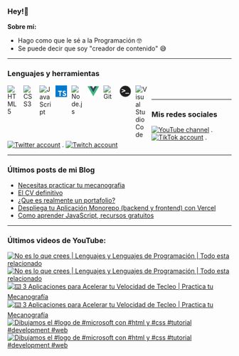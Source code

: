 ### Hey!👋
**Sobre mí:**
- Hago como que le sé a la Programación 🤓 
- Se puede decir que soy "creador de contenido" 😅

---
### Lenguajes y herramientas

<img align="left" alt="HTML5" width="26px" src="https://cdn.jsdelivr.net/gh/devicons/devicon/icons/html5/html5-original.svg" style="padding-right:10px;" />
<img align="left" alt="CSS3" width="26px" src="https://cdn.jsdelivr.net/gh/devicons/devicon/icons/css3/css3-original.svg" style="padding-right:10px;" />
<img align="left" alt="JavaScript" width="26px" src="https://cdn.jsdelivr.net/gh/devicons/devicon/icons/javascript/javascript-original.svg" style="padding-right:10px;" />
<img align="left" alt="Typescript" width="26px" src="https://raw.githubusercontent.com/github/explore/80688e429a7d4ef2fca1e82350fe8e3517d3494d/topics/typescript/typescript.png" style="padding-right:10px;" />
<img align="left" alt="Node.js" width="26px" src="https://cdn.jsdelivr.net/gh/devicons/devicon/icons/nodejs/nodejs-original.svg" style="padding-right:10px;" />
<img align="left" alt="Vue" width="26px" src="https://raw.githubusercontent.com/github/explore/80688e429a7d4ef2fca1e82350fe8e3517d3494d/topics/vue/vue.png" style="padding-right:10px;" />
<img align="left" alt="Git" width="26px" src="https://cdn.jsdelivr.net/gh/devicons/devicon/icons/git/git-original.svg" style="padding-right:10px;" />
<img align="left" alt="Terminal" width="26px" src="https://raw.githubusercontent.com/github/explore/d92924b1d925bb134e308bd29c9de6c302ed3beb/topics/terminal/terminal.png" style="padding-right:10px;" />
<img align="left" alt="Visual Studio Code" width="26px" src="https://cdn.jsdelivr.net/gh/devicons/devicon/icons/vscode/vscode-original.svg" style="padding-right:10px;" />

<br>

---
### Mis redes sociales

[![YouTube channel](https://img.shields.io/youtube/channel/subscribers/UCKMWXwHYoy920OFEN_BM5VQ?style=social)](https://www.youtube.com/@doneberdev)
 . [![TikTok account](https://img.shields.io/endpoint?logo=TikTok&style=social&url=https%3A%2F%2Fdoneber.dev%2Ftiktok-counter%2F)](https://www.tiktok.com/@doneberdev)
 . [![Twitter account](https://img.shields.io/twitter/follow/doneberdev?label=Followers&style=social)](https://twitter.com/doneberdev)
 . [![Twitch account](https://img.shields.io/twitch/status/doneberdev?style=social)](https://twitch.tv/doneberdev)
 
---
### Últimos posts de mi Blog

<!-- BLOG-POST-LIST:START -->
- [Necesitas practicar tu mecanografia](https://doneber.dev/blog/necesitas-practicar-tu-mecanografia/)
- [El CV definitivo](https://doneber.dev/blog/el-cv-definitivo/)
- [¿Que es realmente un portafolio?](https://doneber.dev/blog/que-es-realmente-un-portafolio/)
- [Despliega tu Aplicación Monorepo &lpar;backend y frontend&rpar; con Vercel](https://doneber.dev/blog/despliega-tu-aplicaci%C3%B3n-monorepo-backend-y-frontend-con-vercel/)
- [Como aprender JavaScript, recursos gratuitos](https://doneber.dev/blog/como-aprender-javascript-recursos-gratuitos/)
<!-- BLOG-POST-LIST:END -->
 
---
### Últimos videos de YouTube:

<!-- BEGIN YOUTUBE-CARDS -->
[![No es lo que crees | Lenguajes y Lenguajes de Programación | Todo esta relacionado](https://ytcards.demolab.com/?id=WN7bChW22M0&title=No+es+lo+que+crees+%7C+Lenguajes+y+Lenguajes+de+Programaci%C3%B3n+%7C+Todo+esta+relacionado&lang=en&timestamp=1683327610&background_color=%230f0f0f&title_color=%23ffffff&stats_color=%23dedede&width=250&duration=384 "No es lo que crees | Lenguajes y Lenguajes de Programación | Todo esta relacionado")](https://www.youtube.com/watch?v=WN7bChW22M0#gh-dark-mode-only)[![No es lo que crees | Lenguajes y Lenguajes de Programación | Todo esta relacionado](https://ytcards.demolab.com/?id=WN7bChW22M0&title=No+es+lo+que+crees+%7C+Lenguajes+y+Lenguajes+de+Programaci%C3%B3n+%7C+Todo+esta+relacionado&lang=en&timestamp=1683327610&background_color=%230d1117&title_color=%23ffffff&stats_color=%23dedede&width=250&duration=384 "No es lo que crees | Lenguajes y Lenguajes de Programación | Todo esta relacionado")](https://www.youtube.com/watch?v=WN7bChW22M0#gh-light-mode-only)
[![⌨️ 3 Aplicaciones para Acelerar tu Velocidad de Tecleo | Practica tu Mecanografía](https://ytcards.demolab.com/?id=m_DqMsF0DkQ&title=%E2%8C%A8%EF%B8%8F+3+Aplicaciones+para+Acelerar+tu+Velocidad+de+Tecleo+%7C+Practica+tu+Mecanograf%C3%ADa&lang=en&timestamp=1682551811&background_color=%230f0f0f&title_color=%23ffffff&stats_color=%23dedede&width=250&duration=1044 "⌨️ 3 Aplicaciones para Acelerar tu Velocidad de Tecleo | Practica tu Mecanografía")](https://www.youtube.com/watch?v=m_DqMsF0DkQ#gh-dark-mode-only)[![⌨️ 3 Aplicaciones para Acelerar tu Velocidad de Tecleo | Practica tu Mecanografía](https://ytcards.demolab.com/?id=m_DqMsF0DkQ&title=%E2%8C%A8%EF%B8%8F+3+Aplicaciones+para+Acelerar+tu+Velocidad+de+Tecleo+%7C+Practica+tu+Mecanograf%C3%ADa&lang=en&timestamp=1682551811&background_color=%230d1117&title_color=%23ffffff&stats_color=%23dedede&width=250&duration=1044 "⌨️ 3 Aplicaciones para Acelerar tu Velocidad de Tecleo | Practica tu Mecanografía")](https://www.youtube.com/watch?v=m_DqMsF0DkQ#gh-light-mode-only)
[![Dibujamos el #logo de #microsoft con #html y #css #tutorial #development #web](https://ytcards.demolab.com/?id=SeaxGwJ3aJ8&title=Dibujamos+el+%23logo+de+%23microsoft+con+%23html+y+%23css+%23tutorial+%23development+%23web&lang=en&timestamp=1682304396&background_color=%230f0f0f&title_color=%23ffffff&stats_color=%23dedede&width=250&duration=59 "Dibujamos el #logo de #microsoft con #html y #css #tutorial #development #web")](https://www.youtube.com/watch?v=SeaxGwJ3aJ8#gh-dark-mode-only)[![Dibujamos el #logo de #microsoft con #html y #css #tutorial #development #web](https://ytcards.demolab.com/?id=SeaxGwJ3aJ8&title=Dibujamos+el+%23logo+de+%23microsoft+con+%23html+y+%23css+%23tutorial+%23development+%23web&lang=en&timestamp=1682304396&background_color=%230d1117&title_color=%23ffffff&stats_color=%23dedede&width=250&duration=59 "Dibujamos el #logo de #microsoft con #html y #css #tutorial #development #web")](https://www.youtube.com/watch?v=SeaxGwJ3aJ8#gh-light-mode-only)
<!-- END YOUTUBE-CARDS -->
